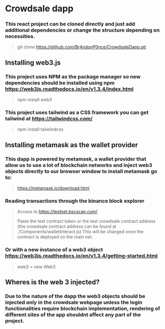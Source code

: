 # Crowdsale dapp

### This react project can be cloned directly and just add additional dependencies or change the structure depending on necessities.

> git clone https://github.com/Br4ndonP0nce/CrowdsaleDapp.git

## Installing web3.js

### This project uses NPM as the package manager so new dependencies should be installed using npm https://web3js.readthedocs.io/en/v1.3.4/index.html

> npm install web3

### This project uses tailwind as a CSS framework you can get tailwind at https://tailwindcss.com/

> npm install tailwindcss

## Installing metamask as the wallet provider

### This dapp is powered by metamask, a wallet provider that allow us to use a lot of blockchain networks and inject web3 objects directly to our browser window to install metamask go to:

> https://metamask.io/download.html

### Reading transactions through the binance block explorer

> Access to https://testnet.bscscan.com/

> Paste the test contract token or the test crowdsale contract address (the crowdsale contract address can be found at ./Components/walletInteract.js) This will be changed once the contract is deployed on the main net.

### Or with a new instance of a web3 object https://web3js.readthedocs.io/en/v1.3.4/getting-started.html

> web3 = new Web3

## Wheres is the web 3 injected?

### Due to the nature of the dapp the web3 objects should be injected only in the crowdsale webpage unless the login functionalities require blockchain implementation, rendering of different sites of the app shouldnt affect any part of the project.
